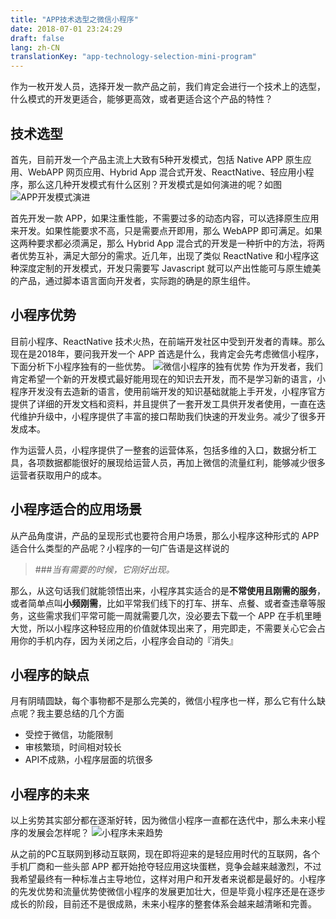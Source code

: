 ```yaml
---
title: "APP技术选型之微信小程序"
date: 2018-07-01 23:24:29
draft: false
lang: zh-CN
translationKey: "app-technology-selection-mini-program"
---
```


作为一枚开发人员，选择开发一款产品之前，我们肯定会进行一个技术上的选型，什么模式的开发更适合，能够更高效，或者更适合这个产品的特性？
## 技术选型
首先，目前开发一个产品主流上大致有5种开发模式，包括 Native APP 原生应用、WebAPP 网页应用、Hybrid App 混合式开发、ReactNative、轻应用小程序，那么这几种开发模式有什么区别？开发模式是如何演进的呢？如图
![APP开发模式演进](https://upload-images.jianshu.io/upload_images/2250902-0962ee68cdd4a8cb.png?imageMogr2/auto-orient/strip%7CimageView2/2/w/1240)

首先开发一款 APP，如果注重性能，不需要过多的动态内容，可以选择原生应用来开发。如果性能要求不高，只是需要点开即用，那么 WebAPP 即可满足。如果这两种要求都必须满足，那么 Hybrid App 混合式的开发是一种折中的方法，将两者优势互补，满足大部分的需求。近几年，出现了类似 ReactNative 和小程序这种深度定制的开发模式，开发只需要写 Javascript 就可以产出性能可与原生媲美的产品，通过脚本语言面向开发者，实际跑的确是的原生组件。
## 小程序优势
目前小程序、ReactNative 技术火热，在前端开发社区中受到开发者的青睐。那么现在是2018年，要问我开发一个 APP 首选是什么，我肯定会先考虑微信小程序，下面分析下小程序独有的一些优势。
![微信小程序的独有优势](https://upload-images.jianshu.io/upload_images/2250902-b24c867917207c25.png?imageMogr2/auto-orient/strip%7CimageView2/2/w/1240)
作为开发者，我们肯定希望一个新的开发模式最好能用现在的知识去开发，而不是学习新的语言，小程序开发没有去造新的语言，使用前端开发的知识基础就能上手开发，小程序官方提供了详细的开发文档和资料，并且提供了一套开发工具供开发者使用，一直在迭代维护升级中，小程序提供了丰富的接口帮助我们快速的开发业务。减少了很多开发成本。

作为运营人员，小程序提供了一整套的运营体系，包括多维的入口，数据分析工具，各项数据都能很好的展现给运营人员，再加上微信的流量红利，能够减少很多运营者获取用户的成本。

## 小程序适合的应用场景
从产品角度讲，产品的呈现形式也要符合用户场景，那么小程序这种形式的 APP 适合什么类型的产品呢？小程序的一句广告语是这样说的

> ###*当有需要的时候，它刚好出现。*

那么，从这句话我们就能领悟出来，小程序其实适合的是**不常使用且刚需的服务**，或者简单点叫**小频刚需**，比如平常我们线下的打车、拼车、点餐、或者查违章等服务，这些需求我们平常可能一周就需要几次，没必要去下载一个 APP 在手机里睡大觉，所以小程序这种轻应用的价值就体现出来了，用完即走，不需要关心它会占用你的手机内存，因为关闭之后，小程序会自动的『消失』

## 小程序的缺点
月有阴晴圆缺，每个事物都不是那么完美的，微信小程序也一样，那么它有什么缺点呢？我主要总结的几个方面
* 受控于微信，功能限制
* 审核繁琐，时间相对较长
* API不成熟，小程序层面的坑很多


## 小程序的未来
以上劣势其实部分都在逐渐好转，因为微信小程序一直都在迭代中，那么未来小程序的发展会怎样呢？
![小程序未来趋势](https://upload-images.jianshu.io/upload_images/2250902-7b7222af3bf78e9a.png?imageMogr2/auto-orient/strip%7CimageView2/2/w/1240)

从之前的PC互联网到移动互联网，现在即将迎来的是轻应用时代的互联网，各个手机厂商和一些头部 APP 都开始抢夺轻应用这块蛋糕，竞争会越来越激烈，不过我希望最终有一种标准占主导地位，这样对用户和开发者来说都是最好的。小程序的先发优势和流量优势使微信小程序的发展更加壮大，但是毕竟小程序还是在逐步成长的阶段，目前还不是很成熟，未来小程序的整套体系会越来越清晰和完善。